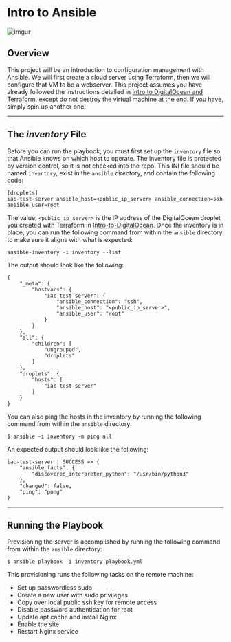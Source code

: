 # Intro to Ansible #

![Imgur](https://i.imgur.com/73pb1Do.jpg)

## Overview ##

This project will be an introduction to configuration management with Ansible. We will first create a cloud server using Terraform, then we will configure that VM to be a webserver. This project assumes you have already followed the instructions detailed in [Intro to DigitalOcean and Terraform](https://github.com/IaC-Unleashed/Intro-to-DigitalOcean-and-Terraform), except do not destroy the virtual machine at the end. If you have, simply spin up another one!

---

## The *inventory* File ##

Before you can run the playbook, you must first set up the `inventory` file so that Ansible knows on which host to operate. The inventory file is protected by version control, so it is not checked into the repo. This INI file should be named `inventory`, exist in the `ansible` directory, and contain the following code:

```
[droplets]
iac-test-server ansible_host=<public_ip_server> ansible_connection=ssh ansible_user=root 
```

The value, `<public_ip_server>` is the IP address of the DigitalOcean droplet you created with Terraform in [Intro-to-DigitalOcean](https://github.com/IaC-Unleashed/Intro-to-DigitalOcean). Once the inventory is in place, you can run the following command from within the `ansible` directory to make sure it aligns with what is expected:

```shell
ansible-inventory -i inventory --list
```

The output should look like the following:

```shell
{
    "_meta": {
        "hostvars": {
            "iac-test-server": {
                "ansible_connection": "ssh",
                "ansible_host": "<public_ip_server>",
                "ansible_user": "root"
            }
        }
    },
    "all": {
        "children": [
            "ungrouped",
            "droplets"
        ]
    },
    "droplets": {
        "hosts": [
            "iac-test-server"
        ]
    }
}
```

You can also ping the hosts in the inventory by running the following command from within the `ansible` directory:

```shell
$ ansible -i inventory -m ping all
```

An expected output should look like the following:

```shell
iac-test-server | SUCCESS => {
    "ansible_facts": {
        "discovered_interpreter_python": "/usr/bin/python3"
    },
    "changed": false,
    "ping": "pong"
}
```

---

## Running the Playbook ##

Provisioning the server is accomplished by running the following command from within the `ansible` directory:

```shell
$ ansible-playbook -i inventory playbook.yml
```

This provisioning runs the following tasks on the remote machine:

- Set up passwordless sudo
- Create a new user with sudo privileges
- Copy over local public ssh key for remote access
- Disable password authentication for root
- Update apt cache and install Nginx
- Enable the site
- Restart Nginx service

